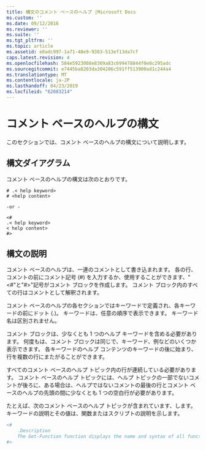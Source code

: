 ```yaml
---
title: 構文のコメント ベースのヘルプ |Microsoft Docs
ms.custom: ''
ms.date: 09/12/2016
ms.reviewer: ''
ms.suite: ''
ms.tgt_pltfrm: ''
ms.topic: article
ms.assetid: e8adc997-1a71-48e9-9383-513ef13da7cf
caps.latest.revision: 4
ms.openlocfilehash: 584e5923008e8369a83c699478844f0e0c295adc
ms.sourcegitcommit: e7445ba8203da304286c591ff513900ad1c244a4
ms.translationtype: MT
ms.contentlocale: ja-JP
ms.lasthandoff: 04/23/2019
ms.locfileid: "62083214"
---
```

# <a name="syntax-of-comment-based-help"></a>コメント ベースのヘルプの構文

このセクションでは、コメント ベースのヘルプの構文について説明します。

## <a name="syntax-diagram"></a>構文ダイアグラム

 コメント ベースのヘルプの構文は次のとおりです。

```
# .< help keyword>
# <help content>

-or -

<#
.< help keyword>
< help content>
#>
```

## <a name="syntax-description"></a>構文の説明

 コメント ベースのヘルプは、一連のコメントとして書き込まれます。 各の行、コメントの前にコメント記号 (#) を入力するか、使用することができます、"\<#"と"#>"記号がコメント ブロックを作成します。 コメント ブロック内のすべての行はコメントとして解釈されます。

 コメント ベースのヘルプの各セクションではキーワードで定義され、各キーワードの前にドット (.)。 キーワードは、任意の順序で表示できます。 キーワード名は区別されません。

 コメント ブロックは、少なくとも 1 つのヘルプ キーワードを含める必要があります。 何度もは、コメント ブロックは同じで、キーワード、例などのいくつか表示できます。 各キーワードのヘルプ コンテンツのキーワードの後に始まり、行を複数の行にまたがることができます。

 すべてのコメント ベースのヘルプ トピック内の行が連続している必要があります。 コメント ベースのヘルプ トピックには、ヘルプ トピックの一部でないコメントが後ろに、ある場合は、ヘルプではないコメントの最後の行とコメント ベースのヘルプの先頭の間に少なくとも 1 つの空白行が必要があります。

 たとえば、次のコメント ベースのヘルプ トピックが含まれています、します。キーワードの説明とその値は、関数またはスクリプトの説明を示します。

```powershell
<#
    .Description
    The Get-Function function displays the name and syntax of all functions in the session.
#>
```